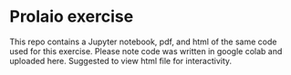 # Prolaio exercise

This repo contains a Jupyter notebook, pdf, and html of the same code used for this exercise. Please note code was written in google colab and uploaded here.
Suggested to view html file for interactivity. 
